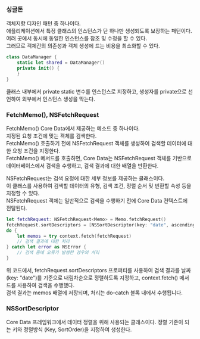 ### 싱글톤
객체지향 디자인 패턴 중 하나이다.<br>
애플리케이션에서 특정 클래스의 인스턴스가 단 하나만 생성되도록 보장하는 패턴이다.<br>
여러 곳에서 동시에 동일한 인스턴스를 참조 및 수정을 할 수 있다.<br>
그러므로 객체간의 의존성과 객체 생성에 드는 비용을 최소화할 수 있다.<br>
```swift
class DataManager {
    static let shared = DataManager()
    private init() {
    }
}
```
클래스 내부에서 private static 변수를 인스턴스로 지정하고, 생성자를 private으로 선언하여 외부에서 인스턴스 생성을 막는다.<br>

### FetchMemo(), NSFetchRequest 

FetchMemo() Core Data에서 제공하는 메소드 중 하나이다.<br>
지정된 요청 조건에 맞는 객체를 검색한다.<br>
FetchMemo() 호출하기 전에 NSFetchRequest 객체를 생성하여 검색할 데이터에 대한 요청 조건을 지정한다.<br>
FetchMemo() 메서드를 호출하면, Core Data는 NSFetchRequest 객체를 기반으로 데이터베이스에서 검색을 수행하고, 검색 결과에 대한 배열을 반환한다.<br>


NSFetchRequest는 검색 요청에 대한 세부 정보를 제공하는 클래스이다.<br>
이 클래스를 사용하여 검색할 데이터의 유형, 검색 조건, 정렬 순서 및 반환할 속성 등을 지정할 수 있다.<br>
NSFetchRequest 객체는 일반적으로 검색을 수행하기 전에 Core Data 컨텍스트에 전달된다.<br>
```swift
let fetchRequest: NSFetchRequest<Memo> = Memo.fetchRequest()
fetchRequest.sortDescriptors = [NSSortDescriptor(key: "date", ascending: false)]
do {
    let memos = try context.fetch(fetchRequest)
    // 검색 결과에 대한 처리
} catch let error as NSError {
    // 검색 중에 오류가 발생한 경우의 처리
}
```
위 코드에서, fetchRequest.sortDescriptors 프로퍼티를 사용하여 검색 결과를 날짜(key: "date")를 기준으로 내림차순으로 정렬하도록 지정하고, context.fetch() 메서드를 사용하여 검색을 수행했다.<br>
검색 결과는 memos 배열에 저장되며, 처리는 do-catch 블록 내에서 수행됩니다.<br>

### NSSortDescriptor
Core Data 프레임워크에서 데이터 정렬을 위해 사용되는 클래스이다.
정렬 기준이 되는 키와 정렬방식 (Key, SortOrder)을 지정하여 생성한다.


